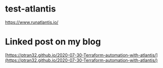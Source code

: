 # test-atlantis
https://www.runatlantis.io/


# Linked post on my blog
[https://ptran32.github.io/2020-07-30-Terraform-automation-with-atlantis/](https://ptran32.github.io/2020-07-30-Terraform-automation-with-atlantis/)



